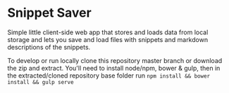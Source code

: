 # Snippet Saver

Simple little client-side web app that stores and loads data from local storage and lets you save and load files with snippets and markdown descriptions of the snippets.

To develop or run locally clone this repository master branch or download the zip and extract.  You'll need to install node/npm, bower & gulp, then in the extracted/cloned repository base folder run `npm install && bower install && gulp serve`
